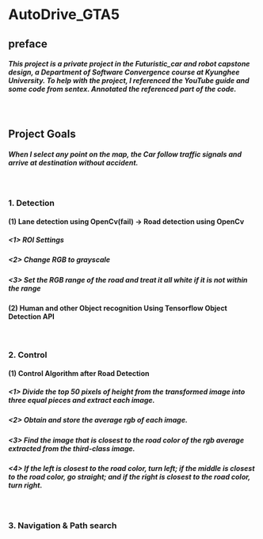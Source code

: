 <h1>AutoDrive_GTA5</h1>

<p>
<h2>preface</h2> 
<h5>This project is a private project in the Futuristic_car and robot capstone design, a Department of Software Convergence course at Kyunghee University. To help with the project, I referenced the YouTube guide and some code from sentex. Annotated the referenced part of the code.</h5></p>
<br>
</p><h2>Project Goals</h2>
<h5>When I select any point on the map, the Car follow traffic signals and arrive at destination without accident.</h5></p>
<br>
</p>
<h3>1. Detection</h3>
<h4>(1) Lane detection using OpenCv(fail) -> Road detection using OpenCv</h4> 
<h5> <1> ROI Settings </h5>
<h5> <2> Change RGB to grayscale </h5>
<h5> <3> Set the RGB range of the road and treat it all white if it is not within the range </h5>
<h4>(2) Human and other Object recognition Using Tensorflow Object Detection API</h4>
<br>
<h3>2. Control</h3>
<h4>(1) Control Algorithm after Road Detection </h4>
  <h5><1> Divide the top 50 pixels of height from the transformed image into three equal pieces and extract each image.</h5>
    <h5><2> Obtain and store the average rgb of each image.</h5>
      <h5><3> Find the image that is closest to the road color of the rgb average extracted from the third-class image.</h5>
        <h5><4> If the left is closest to the road color, turn left; if the middle is closest to the road color, go straight; and if the right is closest to the road color, turn right. </h5>
<br>

<h3>3. Navigation & Path search</h3>
</p>
